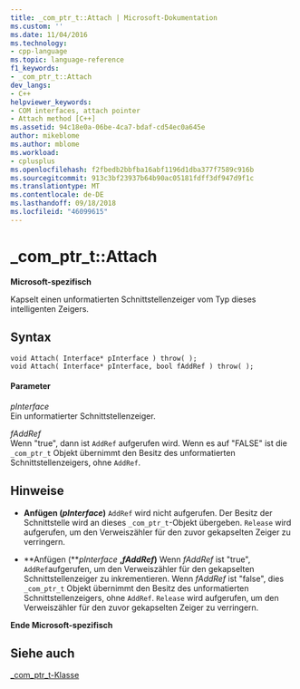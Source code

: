 ```yaml
---
title: _com_ptr_t::Attach | Microsoft-Dokumentation
ms.custom: ''
ms.date: 11/04/2016
ms.technology:
- cpp-language
ms.topic: language-reference
f1_keywords:
- _com_ptr_t::Attach
dev_langs:
- C++
helpviewer_keywords:
- COM interfaces, attach pointer
- Attach method [C++]
ms.assetid: 94c18e0a-06be-4ca7-bdaf-cd54ec0a645e
author: mikeblome
ms.author: mblome
ms.workload:
- cplusplus
ms.openlocfilehash: f2fbedb2bbfba16abf1196d1dba377f7589c916b
ms.sourcegitcommit: 913c3bf23937b64b90ac05181fdff3df947d9f1c
ms.translationtype: MT
ms.contentlocale: de-DE
ms.lasthandoff: 09/18/2018
ms.locfileid: "46099615"
---
```

# <a name="comptrtattach"></a>_com_ptr_t::Attach

**Microsoft-spezifisch**

Kapselt einen unformatierten Schnittstellenzeiger vom Typ dieses intelligenten Zeigers.

## <a name="syntax"></a>Syntax

```
void Attach( Interface* pInterface ) throw( );
void Attach( Interface* pInterface, bool fAddRef ) throw( );
```

#### <a name="parameters"></a>Parameter

*pInterface*<br/>
Ein unformatierter Schnittstellenzeiger.

*fAddRef*<br/>
Wenn "true", dann ist `AddRef` aufgerufen wird. Wenn es auf "FALSE" ist die `_com_ptr_t` Objekt übernimmt den Besitz des unformatierten Schnittstellenzeigers, ohne `AddRef`.

## <a name="remarks"></a>Hinweise

- **Anfügen (***pInterface***)** `AddRef` wird nicht aufgerufen. Der Besitz der Schnittstelle wird an dieses `_com_ptr_t`-Objekt übergeben. `Release` wird aufgerufen, um den Verweiszähler für den zuvor gekapselten Zeiger zu verringern.

- **Anfügen (***pInterface* **,***fAddRef***)** Wenn *fAddRef* ist "true", `AddRef`aufgerufen, um den Verweiszähler für den gekapselten Schnittstellenzeiger zu inkrementieren. Wenn *fAddRef* ist "false", dies `_com_ptr_t` Objekt übernimmt den Besitz des unformatierten Schnittstellenzeigers, ohne `AddRef`. `Release` wird aufgerufen, um den Verweiszähler für den zuvor gekapselten Zeiger zu verringern.

**Ende Microsoft-spezifisch**

## <a name="see-also"></a>Siehe auch

[_com_ptr_t-Klasse](../cpp/com-ptr-t-class.md)